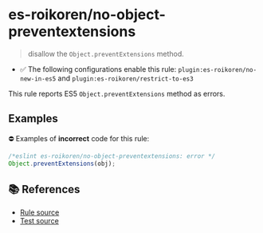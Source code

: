 # es-roikoren/no-object-preventextensions
> disallow the `Object.preventExtensions` method.

- ✅ The following configurations enable this rule: `plugin:es-roikoren/no-new-in-es5` and `plugin:es-roikoren/restrict-to-es3`

This rule reports ES5 `Object.preventExtensions` method as errors.

## Examples

⛔ Examples of **incorrect** code for this rule:

```js
/*eslint es-roikoren/no-object-preventextensions: error */
Object.preventExtensions(obj);
```

## 📚 References

- [Rule source](https://github.com/roikoren755/eslint-plugin-es/blob/v0.0.4/src/rules/no-object-preventextensions.ts)
- [Test source](https://github.com/roikoren755/eslint-plugin-es/blob/v0.0.4/tests/src/rules/no-object-preventextensions.ts)

